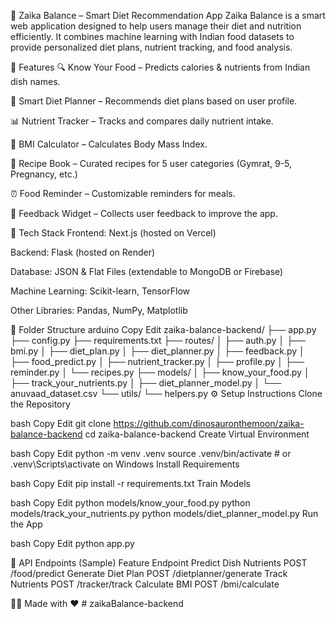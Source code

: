 🥗 Zaika Balance – Smart Diet Recommendation App
Zaika Balance is a smart web application designed to help users manage their diet and nutrition efficiently. It combines machine learning with Indian food datasets to provide personalized diet plans, nutrient tracking, and food analysis.

🚀 Features
🔍 Know Your Food – Predicts calories & nutrients from Indian dish names.

🧠 Smart Diet Planner – Recommends diet plans based on user profile.

📊 Nutrient Tracker – Tracks and compares daily nutrient intake.

📏 BMI Calculator – Calculates Body Mass Index.

🍱 Recipe Book – Curated recipes for 5 user categories (Gymrat, 9-5, Pregnancy, etc.)

⏰ Food Reminder – Customizable reminders for meals.

🧾 Feedback Widget – Collects user feedback to improve the app.

🧠 Tech Stack
Frontend: Next.js (hosted on Vercel)

Backend: Flask (hosted on Render)

Database: JSON & Flat Files (extendable to MongoDB or Firebase)

Machine Learning: Scikit-learn, TensorFlow

Other Libraries: Pandas, NumPy, Matplotlib

📁 Folder Structure
arduino
Copy
Edit
zaika-balance-backend/
├── app.py
├── config.py
├── requirements.txt
├── routes/
│   ├── auth.py
│   ├── bmi.py
│   ├── diet_plan.py
│   ├── diet_planner.py
│   ├── feedback.py
│   ├── food_predict.py
│   ├── nutrient_tracker.py
│   ├── profile.py
│   ├── reminder.py
│   └── recipes.py
├── models/
│   ├── know_your_food.py
│   ├── track_your_nutrients.py
│   ├── diet_planner_model.py
│   └── anuvaad_dataset.csv
└── utils/
    └── helpers.py
⚙️ Setup Instructions
Clone the Repository

bash
Copy
Edit
git clone https://github.com/dinosauronthemoon/zaika-balance-backend
cd zaika-balance-backend
Create Virtual Environment

bash
Copy
Edit
python -m venv .venv
source .venv/bin/activate  # or .venv\Scripts\activate on Windows
Install Requirements

bash
Copy
Edit
pip install -r requirements.txt
Train Models

bash
Copy
Edit
python models/know_your_food.py
python models/track_your_nutrients.py
python models/diet_planner_model.py
Run the App

bash
Copy
Edit
python app.py

📌 API Endpoints (Sample)
Feature	Endpoint
Predict Dish Nutrients	POST /food/predict
Generate Diet Plan	POST /dietplanner/generate
Track Nutrients	POST /tracker/track
Calculate BMI	POST /bmi/calculate

👩‍💻 Made with ❤️ #   z a i k a B a l a n c e - b a c k e n d 
 
 
